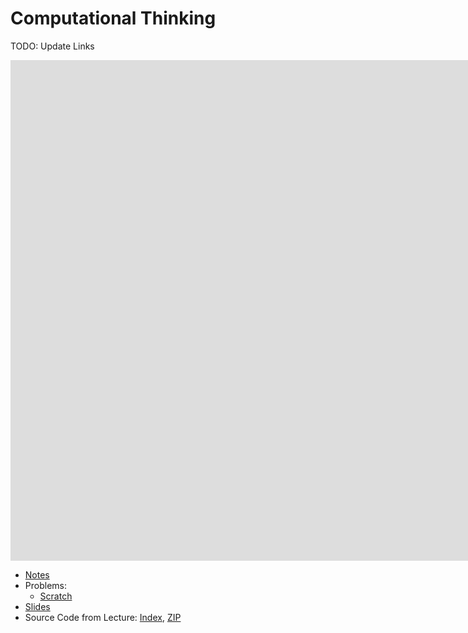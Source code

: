 # Computational Thinking

TODO: Update Links

<iframe width="1680" height="801" src="https://www.youtube.com/embed/jjqgP9dpD1k" frameborder="0" allow="accelerometer; autoplay; encrypted-media; gyroscope; picture-in-picture" allowfullscreen></iframe>

* [Notes](notes)
* Problems:
  * [Scratch](https://docs.cs50.net/2019/ap/problems/scratch/scratch.html)
* [Slides](https://cdn.cs50.net/2018/fall/lectures/0/lecture0.pdf)
* Source Code from Lecture: [Index](https://cdn.cs50.net/2018/fall/lectures/0/src0/), [ZIP](https://cdn.cs50.net/2018/fall/lectures/0/src0.zip)